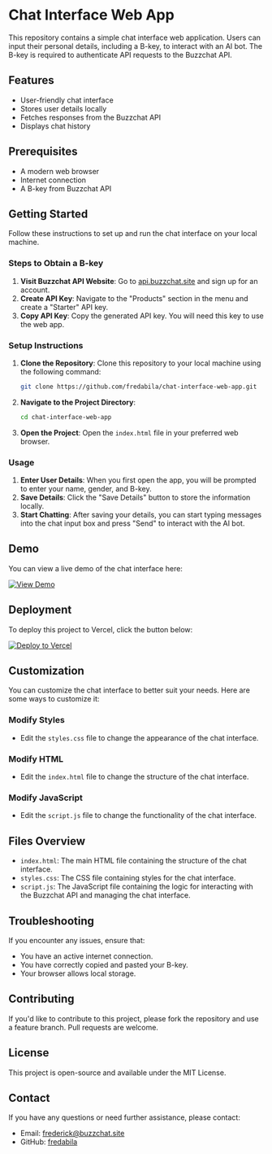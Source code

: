 # Chat Interface Web App

This repository contains a simple chat interface web application. Users can input their personal details, including a B-key, to interact with an AI bot. The B-key is required to authenticate API requests to the Buzzchat API.

## Features

- User-friendly chat interface
- Stores user details locally
- Fetches responses from the Buzzchat API
- Displays chat history

## Prerequisites

- A modern web browser
- Internet connection
- A B-key from Buzzchat API

## Getting Started

Follow these instructions to set up and run the chat interface on your local machine.

### Steps to Obtain a B-key

1. **Visit Buzzchat API Website**: Go to [api.buzzchat.site](https://api.buzzchat.site) and sign up for an account.
2. **Create API Key**: Navigate to the "Products" section in the menu and create a "Starter" API key.
3. **Copy API Key**: Copy the generated API key. You will need this key to use the web app.

### Setup Instructions

1. **Clone the Repository**: Clone this repository to your local machine using the following command:
    ```sh
    git clone https://github.com/fredabila/chat-interface-web-app.git
    ```

2. **Navigate to the Project Directory**:
    ```sh
    cd chat-interface-web-app
    ```

3. **Open the Project**: Open the `index.html` file in your preferred web browser.

### Usage

1. **Enter User Details**: When you first open the app, you will be prompted to enter your name, gender, and B-key.
2. **Save Details**: Click the "Save Details" button to store the information locally.
3. **Start Chatting**: After saving your details, you can start typing messages into the chat input box and press "Send" to interact with the AI bot.

## Demo

You can view a live demo of the chat interface here:

[![View Demo](https://img.shields.io/badge/View-Demo-brightgreen)](http://demo-chat.buzzchat.site/)

## Deployment

To deploy this project to Vercel, click the button below:

[![Deploy to Vercel](https://vercel.com/button)](https://vercel.com/import/project?template=https://github.com/fredabila/chat-interface-web-app)

## Customization

You can customize the chat interface to better suit your needs. Here are some ways to customize it:

### Modify Styles

- Edit the `styles.css` file to change the appearance of the chat interface.

### Modify HTML

- Edit the `index.html` file to change the structure of the chat interface.

### Modify JavaScript

- Edit the `script.js` file to change the functionality of the chat interface.

## Files Overview

- `index.html`: The main HTML file containing the structure of the chat interface.
- `styles.css`: The CSS file containing styles for the chat interface.
- `script.js`: The JavaScript file containing the logic for interacting with the Buzzchat API and managing the chat interface.

## Troubleshooting

If you encounter any issues, ensure that:
- You have an active internet connection.
- You have correctly copied and pasted your B-key.
- Your browser allows local storage.

## Contributing

If you'd like to contribute to this project, please fork the repository and use a feature branch. Pull requests are welcome.

## License

This project is open-source and available under the MIT License.

## Contact

If you have any questions or need further assistance, please contact:

- Email: [frederick@buzzchat.site](mailto:frederick@buzzchat.site)
- GitHub: [fredabila](https://github.com/fredabila)

